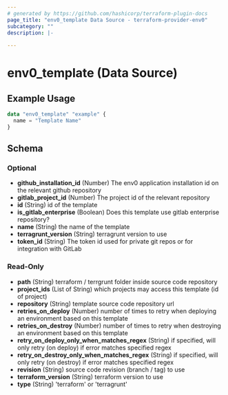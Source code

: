```yaml
---
# generated by https://github.com/hashicorp/terraform-plugin-docs
page_title: "env0_template Data Source - terraform-provider-env0"
subcategory: ""
description: |-
  
---
```


# env0_template (Data Source)



## Example Usage

```terraform
data "env0_template" "example" {
  name = "Template Name"
}
```

<!-- schema generated by tfplugindocs -->
## Schema

### Optional

- **github_installation_id** (Number) The env0 application installation id on the relevant github repository
- **gitlab_project_id** (Number) The project id of the relevant repository
- **id** (String) id of the template
- **is_gitlab_enterprise** (Boolean) Does this template use gitlab enterprise repository?
- **name** (String) the name of the template
- **terragrunt_version** (String) terragrunt version to use
- **token_id** (String) The token id used for private git repos or for integration with GitLab

### Read-Only

- **path** (String) terraform / terrgrunt folder inside source code repository
- **project_ids** (List of String) which projects may access this template (id of project)
- **repository** (String) template source code repository url
- **retries_on_deploy** (Number) number of times to retry when deploying an environment based on this template
- **retries_on_destroy** (Number) number of times to retry when destroying an environment based on this template
- **retry_on_deploy_only_when_matches_regex** (String) if specified, will only retry (on deploy) if error matches specified regex
- **retry_on_destroy_only_when_matches_regex** (String) if specified, will only retry (on destroy) if error matches specified regex
- **revision** (String) source code revision (branch / tag) to use
- **terraform_version** (String) terraform version to use
- **type** (String) 'terraform' or 'terragrunt'


